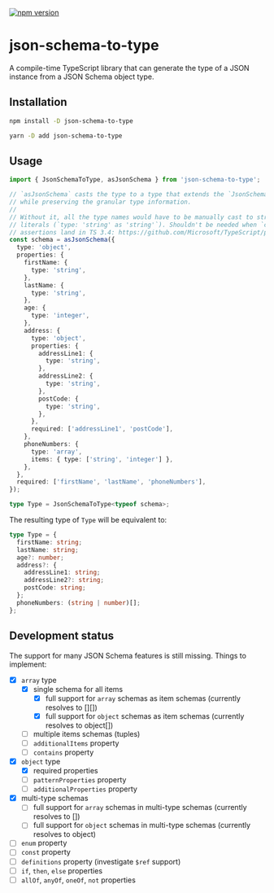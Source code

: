 [![npm version](https://badge.fury.io/js/json-schema-to-type.svg)](https://badge.fury.io/js/json-schema-to-type)

# json-schema-to-type

A compile-time TypeScript library that can generate the type of a JSON instance from a JSON Schema object type.

## Installation

```bash
npm install -D json-schema-to-type
```

```bash
yarn -D add json-schema-to-type
```

## Usage

```typescript
import { JsonSchemaToType, asJsonSchema } from 'json-schema-to-type';

// `asJsonSchema` casts the type to a type that extends the `JsonSchema` schema, 
// while preserving the granular type information.
//
// Without it, all the type names would have to be manually cast to string 
// literals (`type: 'string' as 'string'`). Shouldn't be needed when `const` 
// assertions land in TS 3.4: https://github.com/Microsoft/TypeScript/pull/29510
const schema = asJsonSchema({
  type: 'object',
  properties: {
    firstName: {
      type: 'string',
    },
    lastName: {
      type: 'string',
    },
    age: {
      type: 'integer',
    },
    address: {
      type: 'object',
      properties: {
        addressLine1: {
          type: 'string',
        },
        addressLine2: {
          type: 'string',
        },
        postCode: {
          type: 'string',
        },
      },
      required: ['addressLine1', 'postCode'],
    },
    phoneNumbers: {
      type: 'array',
      items: { type: ['string', 'integer'] },
    },
  },
  required: ['firstName', 'lastName', 'phoneNumbers'],
});

type Type = JsonSchemaToType<typeof schema>;
```

The resulting type of `Type` will be equivalent to:

```typescript
type Type = {
  firstName: string;
  lastName: string;
  age?: number;
  address?: {
    addressLine1: string;
    addressLine2?: string;
    postCode: string;
  };
  phoneNumbers: (string | number)[];
};
```

## Development status

The support for many JSON Schema features is still missing. Things to implement:

- [x] `array` type
  - [x] single schema for all items
    - [x] full support for `array` schemas as item schemas (currently resolves to [][])
    - [x] full support for `object` schemas as item schemas (currently resolves to object[])
  - [ ] multiple items schemas (tuples)
  - [ ] `additionalItems` property
  - [ ] `contains` property
- [x] `object` type
  - [x] required properties
  - [ ] `patternProperties` property
  - [ ] `additionalProperties` property
- [x] multi-type schemas
  - [ ] full support for `array` schemas in multi-type schemas (currently resolves to [])
  - [ ] full support for `object` schemas in multi-type schemas (currently resolves to object)
- [ ] `enum` property
- [ ] `const` property
- [ ] `definitions` property (investigate `$ref` support)
- [ ] `if`, `then`, `else` properties
- [ ] `allOf`, `anyOf`, `oneOf`, `not` properties
